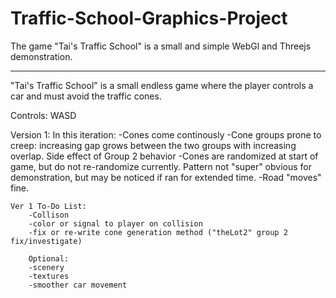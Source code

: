 # Traffic-School-Graphics-Project
The game "Tai's Traffic School" is a small and simple WebGl and Threejs demonstration.
________________________________________________________________
"Tai's Traffic School" is a small endless game where the player controls
a car and must avoid the traffic cones.

Controls: WASD

Version 1: 
    In this iteration:
        -Cones come continously
        -Cone groups prone to creep: increasing gap grows between
            the two groups with increasing overlap. Side effect of Group 2 behavior
        -Cones are randomized at start of game, but do not re-randomize currently.
            Pattern not "super" obvious for demonstration, but may be noticed if ran
            for extended time.
        -Road "moves" fine.

    Ver 1 To-Do List:
        -Collison
        -color or signal to player on collision
        -fix or re-write cone generation method ("theLot2" group 2 fix/investigate)
        
        Optional:
        -scenery
        -textures
        -smoother car movement
        
        


